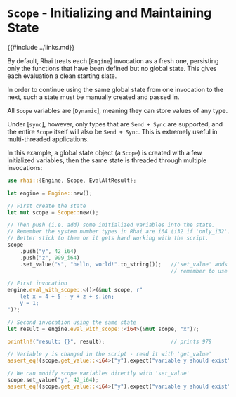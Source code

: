 `Scope` - Initializing and Maintaining State
===========================================

{{#include ../links.md}}

By default, Rhai treats each [`Engine`] invocation as a fresh one, persisting only the functions that have been defined
but no global state. This gives each evaluation a clean starting slate.

In order to continue using the same global state from one invocation to the next,
such a state must be manually created and passed in.

All `Scope` variables are [`Dynamic`], meaning they can store values of any type.

Under [`sync`], however, only types that are `Send + Sync` are supported, and the entire `Scope` itself
will also be `Send + Sync`. This is extremely useful in multi-threaded applications.

In this example, a global state object (a `Scope`) is created with a few initialized variables,
then the same state is threaded through multiple invocations:

```rust
use rhai::{Engine, Scope, EvalAltResult};

let engine = Engine::new();

// First create the state
let mut scope = Scope::new();

// Then push (i.e. add) some initialized variables into the state.
// Remember the system number types in Rhai are i64 (i32 if 'only_i32') ond f64.
// Better stick to them or it gets hard working with the script.
scope
    .push("y", 42_i64)
    .push("z", 999_i64)
    .set_value("s", "hello, world!".to_string());   //'set_value' adds a variable when one doesn't exist
                                                    // remember to use 'String', not '&str'

// First invocation
engine.eval_with_scope::<()>(&mut scope, r"
    let x = 4 + 5 - y + z + s.len;
    y = 1;
")?;

// Second invocation using the same state
let result = engine.eval_with_scope::<i64>(&mut scope, "x")?;

println!("result: {}", result);                     // prints 979

// Variable y is changed in the script - read it with 'get_value'
assert_eq!(scope.get_value::<i64>("y").expect("variable y should exist"), 1);

// We can modify scope variables directly with 'set_value'
scope.set_value("y", 42_i64);
assert_eq!(scope.get_value::<i64>("y").expect("variable y should exist"), 42);
```
